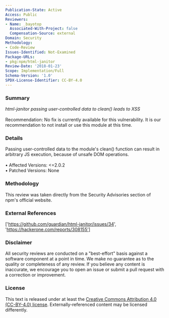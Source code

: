 ```yaml
---
Publication-State: Active
Access: Public
Reviewers:
- Name: _bayotop
  Associated-With-Project: false
  Compensation-Source: external
Domain: Security
Methodology:
- Code-Review
Issues-Identified: Not-Examined
Package-URLs:
- pkg:npm/html-janitor
Review-Date: '2018-01-23'
Scope: Implementation/Full
Schema-Version: '1.0'
SPDX-License-Identifier: CC-BY-4.0
---
```

### Summary
*html-janitor passing user-controlled data to clean() leads to XSS*<br><br>Recommendation: No fix is currently available for this vulnerability.  It is our recommendation to not install or use this module at this time.
### Details
Passing user-controlled data to the module's clean() function can result in arbitrary JS execution, because of unsafe DOM operations.
<br><br>• Affected Versions: <=2.0.2
<br>• Patched Versions: None
### Methodology
This review was taken directly from the Security Advisories section of npm's official website.
### External References
['https://github.com/guardian/html-janitor/issues/34', 'https://hackerone.com/reports/308155']
### Disclaimer
All security reviews are conducted on a "best-effort" basis against a software component at a point in time. We make no guarantee as to the quality or completeness of any review. If you believe any content is inaccurate, we encourage you to open an issue or submit a pull request with a correction or improvement.
### License
This text is released under at least the [Creative Commons Attribution 4.0 (CC-BY-4.0) license](https://creativecommons.org/licenses/by/4.0/legalcode.txt). Externally-referenced content may be licensed differently.
